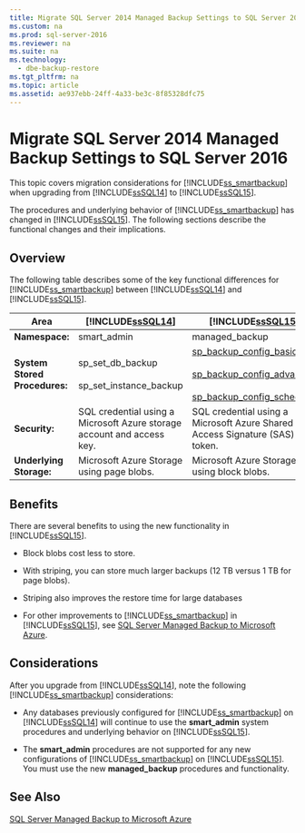 ```yaml
---
title: Migrate SQL Server 2014 Managed Backup Settings to SQL Server 2016
ms.custom: na
ms.prod: sql-server-2016
ms.reviewer: na
ms.suite: na
ms.technology: 
  - dbe-backup-restore
ms.tgt_pltfrm: na
ms.topic: article
ms.assetid: ae937ebb-24ff-4a33-be3c-8f85328dfc75
---
```

# Migrate SQL Server 2014 Managed Backup Settings to SQL Server 2016
  This topic covers migration considerations for [!INCLUDE[ss_smartbackup](../../Token/Other/ss_smartbackup_md.md)] when upgrading from [!INCLUDE[ssSQL14](../../Token/Other/ssSQL14_md.md)] to [!INCLUDE[ssSQL15](../../Token/Other/ssSQL15_md.md)].  
  
 The procedures and underlying behavior of [!INCLUDE[ss_smartbackup](../../Token/Other/ss_smartbackup_md.md)] has changed in [!INCLUDE[ssSQL15](../../Token/Other/ssSQL15_md.md)]. The following sections describe the functional changes and their implications.  
  
## Overview  
 The following table describes some of the key functional differences for [!INCLUDE[ss_smartbackup](../../Token/Other/ss_smartbackup_md.md)] between [!INCLUDE[ssSQL14](../../Token/Other/ssSQL14_md.md)] and [!INCLUDE[ssSQL15](../../Token/Other/ssSQL15_md.md)].  
  
|Area|[!INCLUDE[ssSQL14](../../Token/Other/ssSQL14_md.md)]|[!INCLUDE[ssSQL15](../../Token/Other/ssSQL15_md.md)]|  
|----------|---------------------------|---------------------------|  
|**Namespace:**|smart\_admin|managed\_backup|  
|**System Stored Procedures:**|sp\_set\_db\_backup<br /><br /> sp\_set\_instance\_backup|[sp\_backup\_config\_basic](../Topic/managed_backup.sp_backup_config_basic%20\(Transact-SQL\).md)<br /><br /> [sp\_backup\_config\_advanced](../Topic/managed_backup.sp_backup_config_advanced%20\(Transact-SQL\).md)<br /><br /> [sp\_backup\_config\_schedule](../Topic/managed_backup.sp_backup_config_schedule%20\(Transact-SQL\).md)|  
|**Security:**|SQL credential using a Microsoft Azure storage account and access key.|SQL credential using a Microsoft Azure Shared Access Signature \(SAS\) token.|  
|**Underlying Storage:**|Microsoft Azure Storage using page blobs.|Microsoft Azure Storage using block blobs.|  
  
## Benefits  
 There are several benefits to using the new functionality in [!INCLUDE[ssSQL15](../../Token/Other/ssSQL15_md.md)].  
  
-   Block blobs cost less to store.  
  
-   With striping, you can store much larger backups \(12 TB versus 1 TB for page blobs\).  
  
-   Striping also improves the restore time for large databases  
  
-   For other improvements to [!INCLUDE[ss_smartbackup](../../Token/Other/ss_smartbackup_md.md)] in [!INCLUDE[ssSQL15](../../Token/Other/ssSQL15_md.md)], see [SQL Server Managed Backup to Microsoft Azure](../../Topics/TopicNameNotContainA/SQL-Server-Managed-Backup-to-Microsoft-Azure.md).  
  
## Considerations  
 After you upgrade from [!INCLUDE[ssSQL14](../../Token/Other/ssSQL14_md.md)], note the following [!INCLUDE[ss_smartbackup](../../Token/Other/ss_smartbackup_md.md)] considerations:  
  
-   Any databases previously configured for [!INCLUDE[ss_smartbackup](../../Token/Other/ss_smartbackup_md.md)] on [!INCLUDE[ssSQL14](../../Token/Other/ssSQL14_md.md)] will continue to use the **smart\_admin** system procedures and underlying behavior on [!INCLUDE[ssSQL15](../../Token/Other/ssSQL15_md.md)].  
  
-   The **smart\_admin** procedures are not supported for any new configurations of [!INCLUDE[ss_smartbackup](../../Token/Other/ss_smartbackup_md.md)] on [!INCLUDE[ssSQL15](../../Token/Other/ssSQL15_md.md)]. You must use the new **managed\_backup** procedures and functionality.  
  
## See Also  
 [SQL Server Managed Backup to Microsoft Azure](../../Topics/TopicNameNotContainA/SQL-Server-Managed-Backup-to-Microsoft-Azure.md)  
  
  